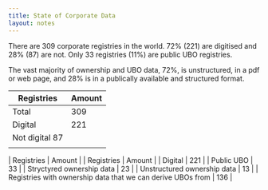 ```yaml
---
title: State of Corporate Data
layout: notes
---
```


There are 309 corporate registries in the world. 72% (221) are digitised and 28% (87) are not. Only 33 registries (11%) are public UBO registries.

The vast majority of ownership and UBO data, 72%, is unstructured, in a pdf or web page, and 28% is in a publically available and structured format. 


| Registries      | Amount |
|-----------------|--------|
| Total           | 309    |
| Digital         | 221    |
| Not digital  87 |        |
|                 |        |


| Registries                                                  | Amount |
| Registries                                                  | Amount |
| Digital                                                     | 221    |
| Public UBO                                                  | 33     |
| Stryctyred ownership data                                   | 23     |
| Unstructured ownership data                                 | 13     |
| Registries with ownership data that we can derive UBOs from | 136    |
